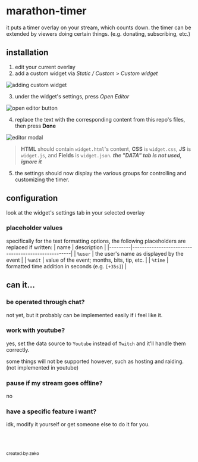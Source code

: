 # marathon-timer
it puts a timer overlay on your stream, which counts down.
the timer can be extended by viewers doing certain things. (e.g. donating, subscribing, etc.)

## installation

1. edit your current overlay
2. add a custom widget via *Static / Custom* > *Custom widget*

![adding custom widget](https://github.com/ZekoTheFox/marathon-timer/assets/41507889/8f16a0fa-2b16-4283-b9f9-63e1b120d0e7)

3. under the widget's settings, press *Open Editor*

![open editor button](https://github.com/ZekoTheFox/marathon-timer/assets/41507889/ea0a00b3-7ae5-43c4-a032-58c2b1a68ff3)

4. replace the text with the corresponding content from this repo's files, then press **Done**

![editor modal](https://github.com/ZekoTheFox/marathon-timer/assets/41507889/dcc80dc4-dc3b-442c-8e93-059e52bf2684)

> **HTML** should contain `widget.html`'s content, **CSS** is `widget.css`, **JS** is `widget.js`, and **Fields** is `widget.json`. ***the "DATA" tab is not used, ignore it***

5. the settings should now display the various groups for controlling and customizing the timer.

## configuration
look at the widget's settings tab in your selected overlay

### placeholder values
specifically for the text formatting options, the following placeholders are replaced if written:
| name    | description                                        |
|---------|----------------------------------------------------|
| `%user` | the user's name as displayed by the event          |
| `%unit` | value of the event; months, bits, tip, etc.        |
| `%time` | formatted time addition in seconds (e.g. `[+35s]`) |

## can it...

### be operated through chat?
not yet, but it probably can be implemented easily if i feel like it.

### work with youtube?
yes, set the data source to `Youtube` instead of `Twitch` and it'll handle them correctly.

some things will not be supported however, such as hosting and raiding. (not implemented in youtube)

### pause if my stream goes offline?
no

### have a specific feature i want?
idk, modify it yourself or get someone else to do it for you.

<br><br>

[<sub>created by zeko</sub>](https://zeko.party)
